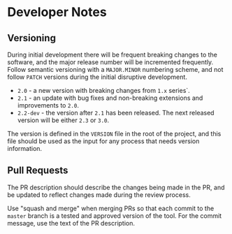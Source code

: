 # Developer Notes

## Versioning

During initial development there will be frequent breaking changes to the
software, and the major release number will be incremented frequently.
Follow semantic versioning with a `MAJOR.MINOR` numbering scheme, and not
follow `PATCH` versions during the initial disruptive development.

* `2.0` - a new version with breaking changes from `1.x` series`.
* `2.1` - an update with bug fixes and non-breaking extensions and improvements to `2.0`.
* `2.2-dev` - the version after `2.1` has been released. The next released version
   will be either `2.3` or `3.0`.

The version is defined in the `VERSION` file in the root of the project,
and this file should be used as the input for any process that needs
version information.

## Pull Requests

The PR description should describe the changes being made in the PR, and
be updated to reflect changes made during the review process.

Use "squash and merge" when merging PRs so that each commit to the `master`
branch is a tested and approved version of the tool.
For the commit message, use the text of the PR description.
